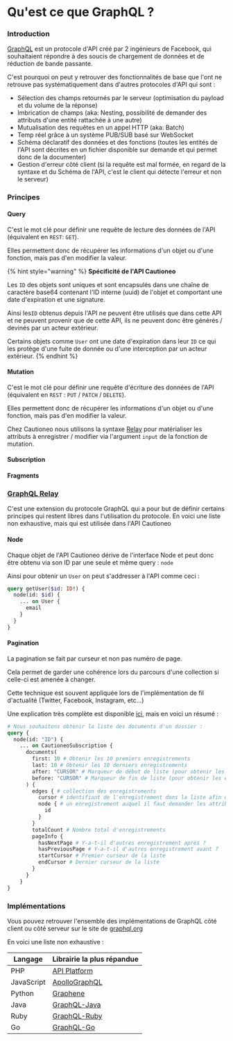 # Qu'est ce que GraphQL ?

### Introduction

[GraphQL](https://graphql.org/) est un protocole d'API créé par 2 ingénieurs de Facebook, qui souhaitaient répondre à des soucis de chargement de données et de réduction de bande passante.

C'est pourquoi on peut y retrouver des fonctionnalités de base que l'ont ne retrouve pas systématiquement dans d'autres protocoles d'API qui sont :&#x20;

* Sélection des champs retournés par le serveur (optimisation du payload et du volume de la réponse)
* Imbrication de champs (aka: Nesting, possibilité de demander des attributs d'une entité rattachée à une autre)
* Mutualisation des requêtes en un appel HTTP (aka: Batch)
* Temp réel grâce à un système PUB/SUB basé sur WebSocket
* Schéma déclaratif des données et des fonctions (toutes les entités de l'API sont décrites en un fichier disponible sur demande et qui permet donc de la documenter)
* Gestion d'erreur côté client (si la requête est mal formée, en regard de la syntaxe et du Schéma de l'API, c'est le client qui détecte l'erreur et non le serveur)

### Principes

#### Query

C'est le mot clé pour définir une requête de lecture des données de l'API (équivalent en `REST`: `GET`).

Elles permettent donc de récupérer les informations d'un objet ou d'une fonction, mais pas d'en modifier la valeur.

{% hint style="warning" %}
**Spécificité de l'API Cautioneo**

Les `ID` des objets sont uniques et sont encapsulés dans une chaîne de caractère base64 contenant l'ID interne (uuid) de l'objet et comportant une date d'expiration et une signature.

Ainsi les`ID` obtenus depuis l'API ne peuvent être utilisés que dans cette API et ne peuvent provenir que de cette API, ils ne peuvent donc être générés / devinés par un acteur extérieur.

Certains objets comme `User` ont une date d'expiration dans leur `ID` ce qui les protège d'une fuite de donnée ou d'une interception par un acteur extérieur.
{% endhint %}

#### Mutation

C'est le mot clé pour définir une requête d'écriture des données de l'API (équivalent en `REST` : `PUT` / `PATCH` / `DELETE`).

Elles permettent donc de récupérer les informations d'un objet ou d'une fonction, mais pas d'en modifier la valeur.

Chez Cautioneo nous utilisons la syntaxe [Relay](quest-ce-que-graphql.md#graphql-relay) pour matérialiser les attributs à enregistrer / modifier via l'argument `input` de la fonction de mutation.

#### Subscription

#### Fragments

### [GraphQL Relay](https://relay.dev/docs/)

C'est une extension du protocole GraphQL qui a pour but de définir certains principes qui restent libres dans l'utilisation du protocole. En voici une liste non exhaustive, mais qui est utilisée dans l'API Cautioneo

#### Node

Chaque objet de l'API Cautioneo dérive de l'interface Node et peut donc être obtenu via son ID par une seule et même query : `node`

Ainsi pour obtenir un `User` on peut s'addresser à l'API comme ceci :&#x20;

```graphql
query getUser($id: ID!) {
  node(id: $id) {
    ... on User {
      email
    }
  }
}
```

#### Pagination

La pagination se fait par curseur et non pas numéro de page.

Cela permet de garder une cohérence lors du parcours d'une collection si celle-ci est amenée à changer.

Cette technique est souvent appliquée lors de l'implémentation de fil d'actualité (Twitter, Facebook, Instagram, etc...)

Une explication très complète est disponible [ici](https://relay.dev/graphql/connections.htm), mais en voici un résumé :&#x20;

```graphql
# Nous souhaitons obtenir la liste des documents d'un dossier :
query {
  node(id: "ID") {
    ... on CautioneoSubscription {
      documents(
        first: 10 # Obtenir les 10 premiers enregistrements
        last: 10 # Obtenir les 10 derniers enregistrements
        after: "CURSOR" # Marqueur de début de liste (pour obtenir les enregistrements après ce marqueur)
        before: "CURSOR" # Marqueur de fin de liste (pour obtenir les enregistrements avant ce marqueur)
      ) {
        edges { # collection des enregistrements
          cursor # identifiant de l'enregistrement dans la liste afin de pouvoir la parcourir à partir de cet enregistrement
          node { # un enregistrement auquel il faut demander les attributs souhaités
            id
          }
        }
        totalCount # Nombre total d'enregistrements
        pageInfo {
          hasNextPage # Y-a-t-il d'autres enregistrement après ?
          hasPreviousPage # Y-a-t-il d'autres enregistrement avant ?
          startCursor # Premier curseur de la liste
          endCursor # Dernier curseur de la liste
        }
      }
    }
}
```

### Implémentations

Vous pouvez retrouver l'ensemble des implémentations de GraphQL côté client ou côté serveur sur le site de [graphql.org](https://graphql.org/code/)

En voici une liste non exhaustive :

| Langage    | Librairie la plus répandue                                   |
| ---------- | ------------------------------------------------------------ |
| PHP        | [API Platform](https://api-platform.com/)                    |
| JavaScript | [ApolloGraphQL](https://www.apollographql.com/)              |
| Python     | [Graphene](https://graphene-python.org/)                     |
| Java       | [GraphQL-Java](https://github.com/graphql-java/graphql-java) |
| Ruby       | [GraphQL-Ruby](https://graphql-ruby.org/)                    |
| Go         | [GraphQL-Go](https://github.com/graphql-go/graphql)          |
